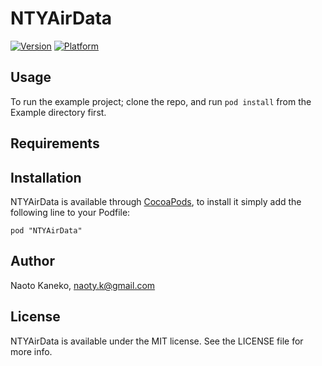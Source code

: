 # NTYAirData

[![Version](http://cocoapod-badges.herokuapp.com/v/NTYAirData/badge.png)](http://cocoadocs.org/docsets/NTYAirData)
[![Platform](http://cocoapod-badges.herokuapp.com/p/NTYAirData/badge.png)](http://cocoadocs.org/docsets/NTYAirData)

## Usage

To run the example project; clone the repo, and run `pod install` from the Example directory first.

## Requirements

## Installation

NTYAirData is available through [CocoaPods](http://cocoapods.org), to install
it simply add the following line to your Podfile:

    pod "NTYAirData"

## Author

Naoto Kaneko, naoty.k@gmail.com

## License

NTYAirData is available under the MIT license. See the LICENSE file for more info.

